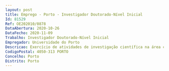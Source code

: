 ```yaml
--- 
layout: post
title: Emprego - Porto - Investigador Doutorado-Nível Inicial
Id: 81529
Ref: OE202010/0878
DataAbertura: 2020-10-26
DataFecho: 2020-11-09
Trabalho: Investigador Doutorado-Nível Inicial
Empregador: Universidade do Porto
Descricao: Exercício de atividades de investigação científica na área científica FOS de Medicina Básica
CodigoPostal: 4050-313 PORTO
Concelho: Porto
Distrito: Porto
--- 
```

